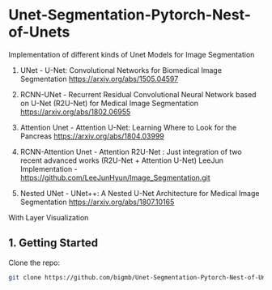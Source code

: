 # Unet-Segmentation-Pytorch-Nest-of-Unets
Implementation of different kinds of Unet Models for Image Segmentation

1) UNet - U-Net: Convolutional Networks for Biomedical Image Segmentation
https://arxiv.org/abs/1505.04597

2) RCNN-UNet - Recurrent Residual Convolutional Neural Network based on U-Net (R2U-Net) for Medical Image Segmentation
https://arxiv.org/abs/1802.06955

3) Attention Unet - Attention U-Net: Learning Where to Look for the Pancreas
https://arxiv.org/abs/1804.03999

4) RCNN-Attention Unet - Attention R2U-Net : Just integration of two recent advanced works (R2U-Net + Attention U-Net)
LeeJun Implementation - https://github.com/LeeJunHyun/Image_Segmentation.git

5) Nested UNet - UNet++: A Nested U-Net Architecture for Medical Image Segmentation
https://arxiv.org/abs/1807.10165

With Layer Visualization

## 1. Getting Started

Clone the repo:

  ```bash
  git clone https://github.com/bigmb/Unet-Segmentation-Pytorch-Nest-of-Unets.git
  ```
